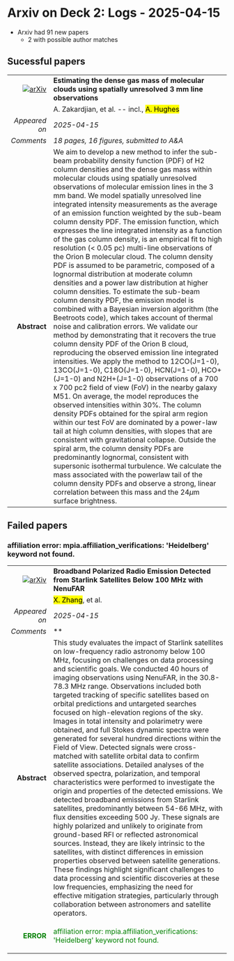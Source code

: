 # Arxiv on Deck 2: Logs - 2025-04-15

* Arxiv had 91 new papers
    * 2 with possible author matches

## Sucessful papers


|||
|---:|:---|
| [![arXiv](https://img.shields.io/badge/arXiv-2504.10145-b31b1b.svg)](https://arxiv.org/abs/2504.10145) | **Estimating the dense gas mass of molecular clouds using spatially unresolved 3 mm line observations**  |
|| A. Zakardjian, et al. -- incl., <mark>A. Hughes</mark> |
|*Appeared on*| *2025-04-15*|
|*Comments*| *18 pages, 16 figures, submitted to A&A*|
|**Abstract**|            We aim to develop a new method to infer the sub-beam probability density function (PDF) of H2 column densities and the dense gas mass within molecular clouds using spatially unresolved observations of molecular emission lines in the 3 mm band. We model spatially unresolved line integrated intensity measurements as the average of an emission function weighted by the sub-beam column density PDF. The emission function, which expresses the line integrated intensity as a function of the gas column density, is an empirical fit to high resolution (< 0.05 pc) multi-line observations of the Orion B molecular cloud. The column density PDF is assumed to be parametric, composed of a lognormal distribution at moderate column densities and a power law distribution at higher column densities. To estimate the sub-beam column density PDF, the emission model is combined with a Bayesian inversion algorithm (the Beetroots code), which takes account of thermal noise and calibration errors. We validate our method by demonstrating that it recovers the true column density PDF of the Orion B cloud, reproducing the observed emission line integrated intensities. We apply the method to 12CO(J=1-0), 13CO(J=1-0), C18O(J=1-0), HCN(J=1-0), HCO+(J=1-0) and N2H+(J=1-0) observations of a 700 x 700 pc2 field of view (FoV) in the nearby galaxy M51. On average, the model reproduces the observed intensities within 30%. The column density PDFs obtained for the spiral arm region within our test FoV are dominated by a power-law tail at high column densities, with slopes that are consistent with gravitational collapse. Outside the spiral arm, the column density PDFs are predominantly lognormal, consistent with supersonic isothermal turbulence. We calculate the mass associated with the powerlaw tail of the column density PDFs and observe a strong, linear correlation between this mass and the 24$\mu$m surface brightness.         |

## Failed papers

### affiliation error: mpia.affiliation_verifications: 'Heidelberg' keyword not found. 


|||
|---:|:---|
| [![arXiv](https://img.shields.io/badge/arXiv-2504.10032-b31b1b.svg)](https://arxiv.org/abs/2504.10032) | **Broadband Polarized Radio Emission Detected from Starlink Satellites Below 100 MHz with NenuFAR**  |
|| <mark>X. Zhang</mark>, et al. |
|*Appeared on*| *2025-04-15*|
|*Comments*| **|
|**Abstract**|            This study evaluates the impact of Starlink satellites on low-frequency radio astronomy below 100 MHz, focusing on challenges on data processing and scientific goals. We conducted 40 hours of imaging observations using NenuFAR, in the 30.8-78.3 MHz range. Observations included both targeted tracking of specific satellites based on orbital predictions and untargeted searches focused on high-elevation regions of the sky. Images in total intensity and polarimetry were obtained, and full Stokes dynamic spectra were generated for several hundred directions within the Field of View. Detected signals were cross-matched with satellite orbital data to confirm satellite associations. Detailed analyses of the observed spectra, polarization, and temporal characteristics were performed to investigate the origin and properties of the detected emissions. We detected broadband emissions from Starlink satellites, predominantly between 54-66 MHz, with flux densities exceeding 500 Jy. These signals are highly polarized and unlikely to originate from ground-based RFI or reflected astronomical sources. Instead, they are likely intrinsic to the satellites, with distinct differences in emission properties observed between satellite generations. These findings highlight significant challenges to data processing and scientific discoveries at these low frequencies, emphasizing the need for effective mitigation strategies, particularly through collaboration between astronomers and satellite operators.         |
|<p style="color:green"> **ERROR** </p>| <p style="color:green">affiliation error: mpia.affiliation_verifications: 'Heidelberg' keyword not found.</p> |

